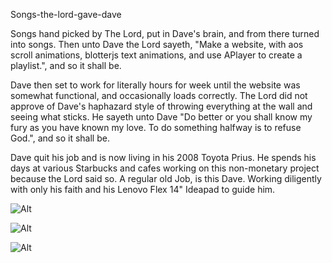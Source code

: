 Songs-the-lord-gave-dave

Songs hand picked by The Lord, put in Dave's brain, and from there turned into songs.
Then unto Dave the Lord sayeth, "Make a website, with aos scroll animations, blotterjs text animations, and use APlayer to create a playlist.", and so it shall be.

Dave then set to work for literally hours for week until the website was somewhat functional, and occasionally loads correctly. 
The Lord did not approve of Dave's haphazard style of throwing everything at the wall and seeing what sticks. He sayeth unto Dave "Do better or you shall know my fury as you have known my love. To do something halfway is to refuse God.", and so it shall be.

Dave quit his job and is now living in his 2008 Toyota Prius. He spends his days at various Starbucks and cafes working on this non-monetary project because the Lord said so.
A regular old Job, is this Dave. Working diligently with only his faith and his Lenovo Flex 14" Ideapad to guide him.


![Alt](https://github.com/bafflingscience/songs-the-lord-gave-dave/src/public/assets/images/blob/main/screenshot.png)

![Alt](https://github.com/bafflingscience/songs-the-lord-gave-dave/src/public/assets/images/blob/main/skreenshot.png)

![Alt](https://github.com/bafflingscience/songs-the-lord-gave-dave/src/public/assets/images/blob/main/green-devil.png)